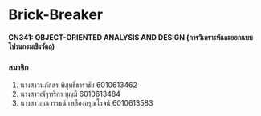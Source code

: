 # Brick-Breaker
#### CN341: OBJECT-ORIENTED ANALYSIS AND DESIGN (การวิเคราะห์และออกแบบโปรแกรมเชิงวัตถุ)
### สมาชิก
1. นางสาวนภัสสร พิสุทธิ์ธาราชัย 6010613462
2. นางสาวณัฐฑริกา บุญมี 6010613484
3. นางสาวกณวรรธน์ เหลืองอรุณโรจน์ 6010613583
